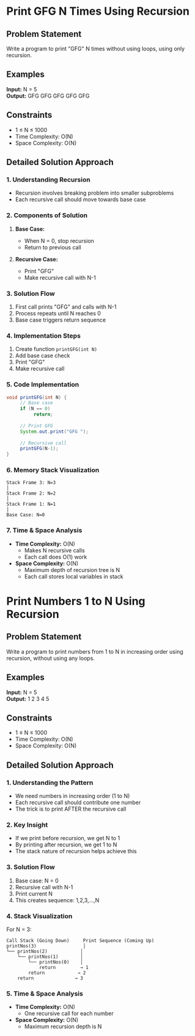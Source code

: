 # Print GFG N Times Using Recursion

## Problem Statement
Write a program to print "GFG" N times without using loops, using only recursion.

## Examples
**Input:** N = 5  
**Output:** GFG GFG GFG GFG GFG

## Constraints
- 1 ≤ N ≤ 1000
- Time Complexity: O(N)  
- Space Complexity: O(N)

## Detailed Solution Approach

### 1. Understanding Recursion
- Recursion involves breaking problem into smaller subproblems
- Each recursive call should move towards base case

### 2. Components of Solution
1. **Base Case:**
    - When N = 0, stop recursion
    - Return to previous call

2. **Recursive Case:**
    - Print "GFG"
    - Make recursive call with N-1

### 3. Solution Flow
1. First call prints "GFG" and calls with N-1
2. Process repeats until N reaches 0
3. Base case triggers return sequence

### 4. Implementation Steps
1. Create function `printGFG(int N)`
2. Add base case check
3. Print "GFG"
4. Make recursive call

### 5. Code Implementation
```java
void printGFG(int N) {
     // Base case
     if (N == 0) 
          return;
          
     // Print GFG
     System.out.print("GFG ");
     
     // Recursive call
     printGFG(N-1);
}
```

### 6. Memory Stack Visualization
```
Stack Frame 3: N=3
│
Stack Frame 2: N=2
│
Stack Frame 1: N=1
│
Base Case: N=0
```

### 7. Time & Space Analysis
- **Time Complexity:** O(N)
  - Makes N recursive calls
  - Each call does O(1) work
- **Space Complexity:** O(N)
  - Maximum depth of recursion tree is N
  - Each call stores local variables in stack

# Print Numbers 1 to N Using Recursion

## Problem Statement
Write a program to print numbers from 1 to N in increasing order using recursion, without using any loops.

## Examples
**Input:** N = 5  
**Output:** 1 2 3 4 5

## Constraints
- 1 ≤ N ≤ 1000
- Time Complexity: O(N)
- Space Complexity: O(N)

## Detailed Solution Approach

### 1. Understanding the Pattern
- We need numbers in increasing order (1 to N)
- Each recursive call should contribute one number
- The trick is to print AFTER the recursive call

### 2. Key Insight
- If we print before recursion, we get N to 1
- By printing after recursion, we get 1 to N
- The stack nature of recursion helps achieve this

### 3. Solution Flow
1. Base case: N = 0
2. Recursive call with N-1
3. Print current N
4. This creates sequence: 1,2,3,...,N

### 4. Stack Visualization
For N = 3:
```
Call Stack (Going Down)     Print Sequence (Coming Up)
printNos(3)                 │
└── printNos(2)            │
    └── printNos(1)        │
        └── printNos(0)    │ 
            return         → 1
        return            → 2
    return               → 3
```

### 5. Time & Space Analysis
- **Time Complexity:** O(N)
  - One recursive call for each number
- **Space Complexity:** O(N)
  - Maximum recursion depth is N
